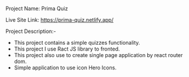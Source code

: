 Project Name: Prima Quiz

Live Site Link: https://prima-quiz.netlify.app/

Project Description:-
* This project contains a simple quizzes functionality.
* This project I use Ract JS library to fronted.
* This project also use to create single page application by react router dom.
* Simple application to use icon Hero Icons.